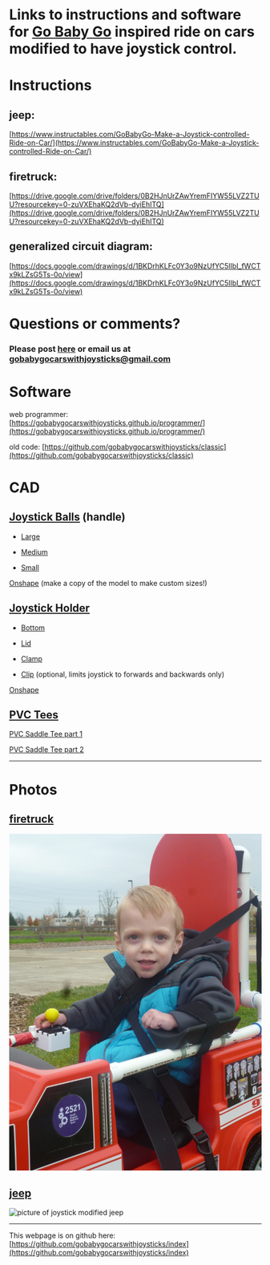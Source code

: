 # Links to instructions and software for [Go Baby Go](https://health.oregonstate.edu/gobabygo) inspired ride on cars modified to have joystick control.

# Instructions

## jeep: 
[https://www.instructables.com/GoBabyGo-Make-a-Joystick-controlled-Ride-on-Car/](https://www.instructables.com/GoBabyGo-Make-a-Joystick-controlled-Ride-on-Car/)

## firetruck: 
[https://drive.google.com/drive/folders/0B2HJnUrZAwYremFIYW55LVZ2TUU?resourcekey=0-zuVXEhaKQ2dVb-dyiEhITQ](https://drive.google.com/drive/folders/0B2HJnUrZAwYremFIYW55LVZ2TUU?resourcekey=0-zuVXEhaKQ2dVb-dyiEhITQ)

## generalized circuit diagram: 
[https://docs.google.com/drawings/d/1BKDrhKLFc0Y3o9NzUfYC5lIbI_fWCTx9kLZsG5Ts-0o/view](https://docs.google.com/drawings/d/1BKDrhKLFc0Y3o9NzUfYC5lIbI_fWCTx9kLZsG5Ts-0o/view)

# Questions or comments?
### Please post [here](https://github.com/gobabygocarswithjoysticks/index/discussions/categories/support-and-troubleshooting) or email us at gobabygocarswithjoysticks@gmail.com


# Software

web programmer: [https://gobabygocarswithjoysticks.github.io/programmer/](https://gobabygocarswithjoysticks.github.io/programmer/)

old code: [https://github.com/gobabygocarswithjoysticks/classic](https://github.com/gobabygocarswithjoysticks/classic)

# CAD

## [Joystick Balls](https://github.com/gobabygocarswithjoysticks/index/tree/main/joystick-balls) (handle)

* [Large](https://github.com/gobabygocarswithjoysticks/index/raw/main/joystick-balls/ball-large.stl)
 
* [Medium](https://github.com/gobabygocarswithjoysticks/index/raw/main/joystick-balls/ball-medium.stl)

* [Small](https://github.com/gobabygocarswithjoysticks/index/raw/main/joystick-balls/ball-small.stl)

[Onshape](https://cad.onshape.com/documents/0606b7a44a156562463230b4/w/c157c0319d8b261b7ab62dff/e/5374dfde2b557ee7c8b2d179) (make a copy of the model to make custom sizes!)

## [Joystick Holder](https://github.com/gobabygocarswithjoysticks/index/tree/main/joystick-holder)

* [Bottom](https://github.com/gobabygocarswithjoysticks/index/raw/main/joystick-holder/joy-holder-bottom.stl)

* [Lid](https://github.com/gobabygocarswithjoysticks/index/raw/main/joystick-holder/joy-holder-lid.stl)

* [Clamp](https://github.com/gobabygocarswithjoysticks/index/raw/main/joystick-holder/joy-holder-clamp.stl)

* [Clip](https://github.com/gobabygocarswithjoysticks/index/raw/main/joystick-holder/joy-holder-clip.stl) (optional, limits joystick to forwards and backwards only)

[Onshape](https://cad.onshape.com/documents/b635ac829ab39856feba8a99/w/07b70b7662805e9b51c5965c/e/4f736c40741061401f9fab29)

## [PVC Tees](https://github.com/gobabygocarswithjoysticks/index/tree/main/pvc-tee)

[PVC Saddle Tee part 1](https://github.com/gobabygocarswithjoysticks/index/raw/main/pvc-tee/saddle-tee-part-1.stl)

[PVC Saddle Tee part 2](https://github.com/gobabygocarswithjoysticks/index/raw/main/pvc-tee/saddle-tee-part-2.stl)

---

# Photos

## [firetruck](https://drive.google.com/drive/folders/0B2HJnUrZAwYremFIYW55LVZ2TUU?resourcekey=0-zuVXEhaKQ2dVb-dyiEhITQ)
![picture of boy in firetruck](photos/firetruck.jpg)

## [jeep](https://www.instructables.com/GoBabyGo-Make-a-Joystick-controlled-Ride-on-Car/)
![picture of joystick modified jeep](photos/jeep.jpg)


---
This webpage is on github here: [https://github.com/gobabygocarswithjoysticks/index](https://github.com/gobabygocarswithjoysticks/index)
